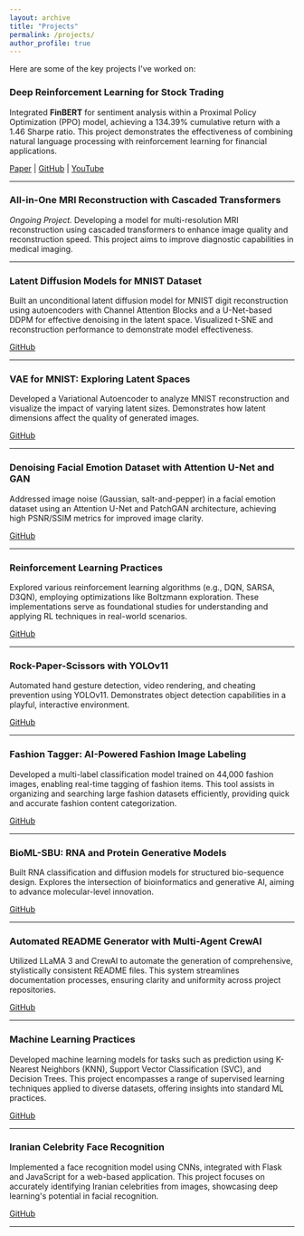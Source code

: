 ```yaml
---
layout: archive
title: "Projects"
permalink: /projects/
author_profile: true
---
```


Here are some of the key projects I've worked on:

<div class="project-entry">
  <div class="project-header">
    <h3>Deep Reinforcement Learning for Stock Trading</h3>
  </div>
  <p>Integrated <strong>FinBERT</strong> for sentiment analysis within a Proximal Policy Optimization (PPO) model, achieving a 134.39% cumulative return with a 1.46 Sharpe ratio. This project demonstrates the effectiveness of combining natural language processing with reinforcement learning for financial applications.</p>
  <div class="project-link">
    <a href="https://ieeexplore.ieee.org/document/10874515">Paper</a> | 
    <a href="https://github.com/MahanVeisi8/LSTMppo-DRL-StockTrader">GitHub</a> | 
    <a href="https://youtu.be/Jfpc6_kGLYo?si=U9xVX03Jn_7jxY1d">YouTube</a>
  </div>
      
</div>

<hr />


<div class="project-entry">
  <div class="project-header">
    <h3>All-in-One MRI Reconstruction with Cascaded Transformers</h3>
  </div>
  <p><em>Ongoing Project.</em> Developing a model for multi-resolution MRI reconstruction using cascaded transformers to enhance image quality and reconstruction speed. This project aims to improve diagnostic capabilities in medical imaging.</p>
</div>


<hr />

<div class="project-entry">
  <div class="project-header">
    <h3>Latent Diffusion Models for MNIST Dataset</h3>
  </div>
  <p>Built an unconditional latent diffusion model for MNIST digit reconstruction using autoencoders with Channel Attention Blocks and a U-Net-based DDPM for effective denoising in the latent space. Visualized t-SNE and reconstruction performance to demonstrate model effectiveness.</p>
  <div class="project-link">
    <a href="https://github.com/MahanVeisi8/Latent-Diffusion-MNIST-DDPM-using-Autoencoder">GitHub</a>
  </div>
</div>

<hr />

<div class="project-entry">
  <div class="project-header">
    <h3>VAE for MNIST: Exploring Latent Spaces</h3>
  </div>
  <p>Developed a Variational Autoencoder to analyze MNIST reconstruction and visualize the impact of varying latent sizes. Demonstrates how latent dimensions affect the quality of generated images.</p>
  <div class="project-link">
    <a href="https://github.com/MahanVeisi8/VAE-MNIST-Variable-Latent-Size-Reconstruction-and-Visualization">GitHub</a>
  </div>
</div>

<hr />

<div class="project-entry">
  <div class="project-header">
    <h3>Denoising Facial Emotion Dataset with Attention U-Net and GAN</h3>
  </div>
  <p>Addressed image noise (Gaussian, salt-and-pepper) in a facial emotion dataset using an Attention U-Net and PatchGAN architecture, achieving high PSNR/SSIM metrics for improved image clarity.</p>
  <div class="project-link">
    <a href="https://github.com/MahanVeisi8/From-Chaos-to-Clarity-Denoising-Images-with-UNet-and-GANs">GitHub</a>
  </div>
</div>

<hr />

<div class="project-entry">
  <div class="project-header">
    <h3>Reinforcement Learning Practices</h3>
  </div>
  <p>Explored various reinforcement learning algorithms (e.g., DQN, SARSA, D3QN), employing optimizations like Boltzmann exploration. These implementations serve as foundational studies for understanding and applying RL techniques in real-world scenarios.</p>
  <div class="project-link">
    <a href="https://github.com/MahanVeisi8/RL_practices">GitHub</a>
  </div>
</div>

<hr />

<div class="project-entry">
  <div class="project-header">
    <h3>Rock-Paper-Scissors with YOLOv11</h3>
  </div>
  <p>Automated hand gesture detection, video rendering, and cheating prevention using YOLOv11. Demonstrates object detection capabilities in a playful, interactive environment.</p>
  <div class="project-link">
    <a href="https://github.com/SBUformers/Rock-Paper-Scissors-Simulator">GitHub</a>
  </div>
</div>

<hr />


<div class="project-entry">
  <div class="project-header">
    <h3>Fashion Tagger: AI-Powered Fashion Image Labeling</h3>
  </div>
  <p>Developed a multi-label classification model trained on 44,000 fashion images, enabling real-time tagging of fashion items. This tool assists in organizing and searching large fashion datasets efficiently, providing quick and accurate fashion content categorization.</p>
  <div class="project-link">
    <a href="https://github.com/MahanVeisi8/FashionTagger">GitHub</a>
  </div>
</div>

<hr />

<div class="project-entry">
  <div class="project-header">
    <h3>BioML-SBU: RNA and Protein Generative Models</h3>
  </div>
  <p>Built RNA classification and diffusion models for structured bio-sequence design. Explores the intersection of bioinformatics and generative AI, aiming to advance molecular-level innovation.</p>
  <div class="project-link">
    <a href="https://github.com/BioML-SBU">GitHub</a>
  </div>
</div>

<hr />

<div class="project-entry">
  <div class="project-header">
    <h3>Automated README Generator with Multi-Agent CrewAI</h3>
  </div>
  <p>Utilized LLaMA 3 and CrewAI to automate the generation of comprehensive, stylistically consistent README files. This system streamlines documentation processes, ensuring clarity and uniformity across project repositories.</p>
  <div class="project-link">
    <a href="https://github.com/MahanVeisi8/Automated-readme-generator-with-Multi-Agent-CrewAI">GitHub</a>
  </div>
</div>


<hr />

<div class="project-entry">
  <div class="project-header">
    <h3>Machine Learning Practices</h3>
  </div>
  <p>Developed machine learning models for tasks such as prediction using K-Nearest Neighbors (KNN), Support Vector Classification (SVC), and Decision Trees. This project encompasses a range of supervised learning techniques applied to diverse datasets, offering insights into standard ML practices.</p>
  <div class="project-link">
    <a href="https://github.com/MahanVeisi8/MLPractices">GitHub</a>
  </div>
</div>

<hr />

<div class="project-entry">
  <div class="project-header">
    <h3>Iranian Celebrity Face Recognition</h3>
  </div>
  <p>Implemented a face recognition model using CNNs, integrated with Flask and JavaScript for a web-based application. This project focuses on accurately identifying Iranian celebrities from images, showcasing deep learning's potential in facial recognition.</p>
  <div class="project-link">
    <a href="https://github.com/MahanVeisi8/Face_recognition">GitHub</a>
  </div>
</div>

<hr />


